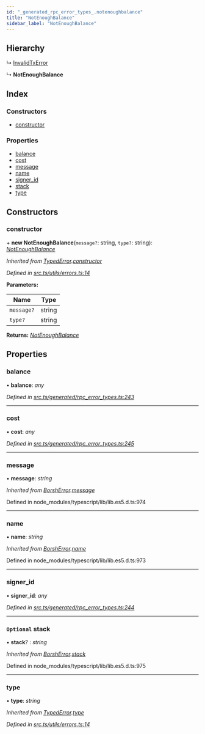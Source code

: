 ```yaml
---
id: "_generated_rpc_error_types_.notenoughbalance"
title: "NotEnoughBalance"
sidebar_label: "NotEnoughBalance"
---
```


## Hierarchy

  ↳ [InvalidTxError](_generated_rpc_error_types_.invalidtxerror.md)

  ↳ **NotEnoughBalance**

## Index

### Constructors

* [constructor](_generated_rpc_error_types_.notenoughbalance.md#constructor)

### Properties

* [balance](_generated_rpc_error_types_.notenoughbalance.md#balance)
* [cost](_generated_rpc_error_types_.notenoughbalance.md#cost)
* [message](_generated_rpc_error_types_.notenoughbalance.md#message)
* [name](_generated_rpc_error_types_.notenoughbalance.md#name)
* [signer_id](_generated_rpc_error_types_.notenoughbalance.md#signer_id)
* [stack](_generated_rpc_error_types_.notenoughbalance.md#optional-stack)
* [type](_generated_rpc_error_types_.notenoughbalance.md#type)

## Constructors

###  constructor

\+ **new NotEnoughBalance**(`message?`: string, `type?`: string): *[NotEnoughBalance](_generated_rpc_error_types_.notenoughbalance.md)*

*Inherited from [TypedError](_utils_errors_.typederror.md).[constructor](_utils_errors_.typederror.md#constructor)*

*Defined in [src.ts/utils/errors.ts:14](https://github.com/nearprotocol/nearlib/blob/bf1ce09/src.ts/utils/errors.ts#L14)*

**Parameters:**

Name | Type |
------ | ------ |
`message?` | string |
`type?` | string |

**Returns:** *[NotEnoughBalance](_generated_rpc_error_types_.notenoughbalance.md)*

## Properties

###  balance

• **balance**: *any*

*Defined in [src.ts/generated/rpc_error_types.ts:243](https://github.com/nearprotocol/nearlib/blob/bf1ce09/src.ts/generated/rpc_error_types.ts#L243)*

___

###  cost

• **cost**: *any*

*Defined in [src.ts/generated/rpc_error_types.ts:245](https://github.com/nearprotocol/nearlib/blob/bf1ce09/src.ts/generated/rpc_error_types.ts#L245)*

___

###  message

• **message**: *string*

*Inherited from [BorshError](_utils_serialize_.borsherror.md).[message](_utils_serialize_.borsherror.md#message)*

Defined in node_modules/typescript/lib/lib.es5.d.ts:974

___

###  name

• **name**: *string*

*Inherited from [BorshError](_utils_serialize_.borsherror.md).[name](_utils_serialize_.borsherror.md#name)*

Defined in node_modules/typescript/lib/lib.es5.d.ts:973

___

###  signer_id

• **signer_id**: *any*

*Defined in [src.ts/generated/rpc_error_types.ts:244](https://github.com/nearprotocol/nearlib/blob/bf1ce09/src.ts/generated/rpc_error_types.ts#L244)*

___

### `Optional` stack

• **stack**? : *string*

*Inherited from [BorshError](_utils_serialize_.borsherror.md).[stack](_utils_serialize_.borsherror.md#optional-stack)*

Defined in node_modules/typescript/lib/lib.es5.d.ts:975

___

###  type

• **type**: *string*

*Inherited from [TypedError](_utils_errors_.typederror.md).[type](_utils_errors_.typederror.md#type)*

*Defined in [src.ts/utils/errors.ts:14](https://github.com/nearprotocol/nearlib/blob/bf1ce09/src.ts/utils/errors.ts#L14)*
